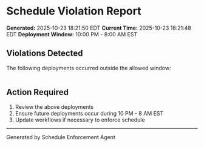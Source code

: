 # Schedule Violation Report

**Generated:** 2025-10-23 18:21:50 EDT
**Current Time:** 2025-10-23 18:21:48 EDT
**Deployment Window:** 10:00 PM - 8:00 AM EST

## Violations Detected

The following deployments occurred outside the allowed window:

```

```

## Action Required

1. Review the above deployments
2. Ensure future deployments occur during 10 PM - 8 AM EST
3. Update workflows if necessary to enforce schedule

---

Generated by Schedule Enforcement Agent
